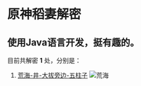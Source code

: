 # 原神稻妻解密 #
使用Java语言开发，挺有趣的。
---
目前共解密 **1** 处，分别是：
1. [荒海-井-大拔旁边-五柱子](./HuangHai)
  ![荒海](https://user-images.githubusercontent.com/62498566/210170560-c57cdf21-0833-4f0e-b955-99f36e4bfa3d.jpg)
